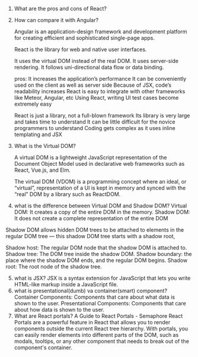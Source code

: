 1. What are the pros and cons of React?
2. How can compare it with Angular?

   Angular is an application-design framework and development platform for creating efficient and sophisticated single-page apps.

   React is the library for web and native user interfaces.

   It uses the virtual DOM instead of the real DOM.
   It uses server-side rendering.
   It follows uni-directional data flow or data binding.

   pros:
   It increases the application’s performance
   It can be conveniently used on the client as well as server side
   Because of JSX, code’s readability increases
   React is easy to integrate with other frameworks like Meteor, Angular, etc
   Using React, writing UI test cases become extremely easy

   React is just a library, not a full-blown framework
   Its library is very large and takes time to understand
   It can be little difficult for the novice programmers to understand
   Coding gets complex as it uses inline templating and JSX

3. What is the Virtual DOM?

   A virtual DOM is a lightweight JavaScript representation of the Document Object Model used in declarative web frameworks such as React, Vue.js, and Elm.

   The virtual DOM (VDOM) is a programming concept where an ideal, or “virtual”, representation of a UI is kept in memory and synced with the “real” DOM by a library such as ReactDOM.

4. what is the difference between Virtual DOM and Shadow DOM?
   Virtual DOM: It creates a copy of the entire DOM in the memory. Shadow DOM: It does not create a complete representation of the entire DOM

Shadow DOM allows hidden DOM trees to be attached to elements in the regular DOM tree — this shadow DOM tree starts with a shadow root,

Shadow host: The regular DOM node that the shadow DOM is attached to.
Shadow tree: The DOM tree inside the shadow DOM.
Shadow boundary: the place where the shadow DOM ends, and the regular DOM begins.
Shadow root: The root node of the shadow tree.

5. what is JSX?
   JSX is a syntax extension for JavaScript that lets you write HTML-like markup inside a JavaScript file.
6. what is presentational(dumb) va container(smart) component?
   Container Components: Components that care about what data is shown to the user.
   Presentational Components: Components that care about how data is shown to the user.
7. What are React portals?
   A Guide to React Portals - Semaphore
   React Portals are a powerful feature in React that allows you to render components outside the current React tree hierarchy. With portals, you can easily render elements into different parts of the DOM, such as modals, tooltips, or any other component that needs to break out of the component's container.
